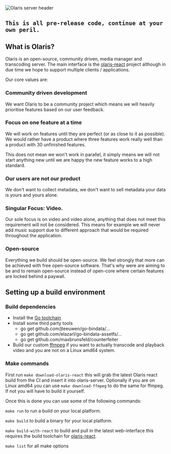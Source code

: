 ![Olaris server header](https://i.imgur.com/ewz5TAN.png)

## `This is all pre-release code, continue at your own peril.`

## What is Olaris?

Olaris is an open-source, community driven, media manager and transcoding server. The main interface is the [olaris-react](https://gitlab.com/olaris/olaris-react) project although in due time we hope to support multiple clients / applications.

Our core values are:

### Community driven development
We want Olaris to be a community project which means we will heavily prioritise features based on our user feedback.

### Focus on one feature at a time
We will work on features until they are perfect (or as close to it as possible). We would rather have a product where three features work really well than a product with 30 unfinished features.

This does not mean we won't work in parallel, it simply means we will not start anything new until we are happy the new feature works to a high standard.

### Our users are not our product
We don't want to collect metadata, we don't want to sell metadata your data is yours and yours alone.

### Singular Focus: Video.
Our sole focus is on video and video alone, anything that does not meet this requirement will not be considered. This means for example we will never add music support due to different approach that would be required throughout the application. 

### Open-source
Everything we build should be open-source. We feel strongly that more can be achieved with free open-source software. That's why were are aiming to be and to remain open-source instead of open-core where certain features are locked behind a paywall.


## Setting up a build environment

### Build dependencies
  * Install the [Go toolchain](https://golang.org)
  * Install some third party tools
	  * go get github.com/jteeuwen/go-bindata/...
	  * go get github.com/elazarl/go-bindata-assetfs/...
	  * go get github.com/maxbrunsfeld/counterfeiter
  * Build our custom [ffmpeg](https://gitlab.com/olaris/ffmpeg) if you want to actually transcode and playback video and you are not on a Linux amd64 system.

### Make commands

  First run 
  `make download-olaris-react` this will grab the latest Olaris react build from the CI and insert it into olaris-server.
  Optionally if you are on Linux amd64 you can use `make download-ffmpeg` to do the same for ffmpeg. If not you will have to build it yourself.

  Once this is done you can use some of the following commands:
 
  `make run` to run a build on your local platform.

  `make build` to build a binary for your local platform.

  `make build-with-react` to build and pull in the latest web-interface this requires the build toolchain for [olaris-react](https://gitlab.com/olaris/olaris-react).

  `make list` for all make options
